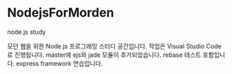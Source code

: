# NodejsForMorden
node.js study

모던 웹을 위한 Node.js 프로그래밍 스터디 공간입니다.
작업은 Visual Studio Code로 진행됩니다.
master에 ejs와 jade 모듈이 추가되었습니다.
rebase 테스트 포함입니다. 
express framework 연습입니다.